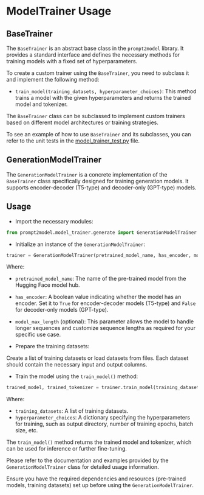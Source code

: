 # ModelTrainer Usage

## BaseTrainer

The `BaseTrainer` is an abstract base class in the `prompt2model` library. It
provides a standard interface and defines the necessary methods for training
models with a fixed set of hyperparameters.

To create a custom trainer using the `BaseTrainer`, you need to subclass it and
implement the following method:

- `train_model(training_datasets, hyperparameter_choices)`: This method trains a
model with the given hyperparameters and returns the trained model and
tokenizer.

The `BaseTrainer` class can be subclassed to implement custom trainers based on
different model architectures or training strategies.

To see an example of how to use `BaseTrainer` and its subclasses, you can
refer to the unit tests in the
[model_trainer_test.py](../../tests/model_trainer_test.py) file.


## GenerationModelTrainer

The `GenerationModelTrainer` is a concrete implementation of the `BaseTrainer`
class specifically designed for training generation models. It supports encoder-decoder (T5-type) and decoder-only (GPT-type) models.

## Usage

- Import the necessary modules:

```python
from prompt2model.model_trainer.generate import GenerationModelTrainer
```

- Initialize an instance of the `GenerationModelTrainer`:

```python
trainer = GenerationModelTrainer(pretrained_model_name, has_encoder, model_max_length)
```

Where:

- `pretrained_model_name`: The name of the pre-trained model from the Hugging
Face model hub.
- `has_encoder`: A boolean value indicating whether the model
has an encoder. Set it to `True` for encoder-decoder models (T5-type) and
`False` for decoder-only models (GPT-type).
- `model_max_length` (optional):
This parameter allows the model to handle longer sequences and customize
sequence lengths as required for your specific use case.

- Prepare the training datasets:

Create a list of training datasets or load datasets from files. Each dataset
should contain the necessary input and output columns.

- Train the model using the `train_model()` method:

```python
trained_model, trained_tokenizer = trainer.train_model(training_datasets, hyperparameter_choices)
```

Where:

- `training_datasets`: A list of training datasets.
- `hyperparameter_choices`:
A dictionary specifying the hyperparameters for training, such as output
directory, number of training epochs, batch size, etc.

The `train_model()` method returns the trained model and tokenizer, which can be
used for inference or further fine-tuning.

Please refer to the documentation and examples provided by the
`GenerationModelTrainer` class for detailed usage information.

Ensure you have the required dependencies and resources (pre-trained models,
training datasets) set up before using the `GenerationModelTrainer`.
